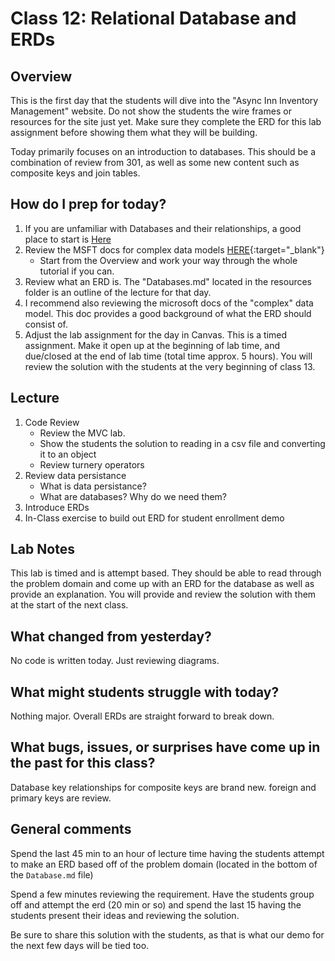 # Class 12: Relational Database and ERDs

## Overview
This is the first day that the students will dive into the "Async Inn Inventory Management" website. Do not show the students the wire frames or resources for the site just yet. Make sure they complete the ERD for this lab assignment before showing them what they will be building. 

Today primarily focuses on an introduction to databases. This should be a combination of review from 301, as well as some new content such as composite keys and join tables.

## How do I prep for today?
1. If you are unfamiliar with Databases and their relationships, a good place to start is [Here](https://www.tutorialspoint.com/dbms/index.htm)
1. Review the MSFT docs for complex data models [HERE](https://docs.microsoft.com/en-us/aspnet/core/data/ef-mvc/complex-data-model?view=aspnetcore-2.0){:target="_blank"} 
    - Start from the Overview and work your way through the whole tutorial if you can. 
1. Review what an ERD is. The "Databases.md" located in the resources folder is an outline of the lecture for that day. 
1. I recommend also reviewing the microsoft docs of the "complex" data model. This doc provides a good background of what the ERD should consist of. 
1. Adjust the lab assignment for the day in Canvas. This is a timed assignment. Make it open up at the beginning of lab time, and due/closed at the end of lab time (total time approx. 5 hours). You will review the solution with the students at the very beginning of class 13. 

## Lecture

1. Code Review
   - Review the MVC lab. 
   - Show the students the solution to reading in a csv file and converting it to an object
   - Review turnery operators
2. Review data persistance
   - What is data persistance? 
   - What are databases? Why do we need them?
3. Introduce ERDs
4. In-Class exercise to build out ERD for student enrollment demo

## Lab Notes

This lab is timed and is attempt based. They should be able to read through the problem domain and come up with an ERD for the database as well as provide an explanation. You will provide and review the solution with them at the start of the next class.

## What changed from yesterday? 
No code is written today. Just reviewing diagrams.

## What might students struggle with today?  
Nothing major. Overall ERDs are straight forward to break down.

## What bugs, issues, or surprises have come up in the past for this class?
Database key relationships for composite keys are brand new. foreign and primary keys are review. 

## General comments
Spend the last 45 min to an hour of lecture time having the students attempt to make an ERD based off of the problem domain (located in the bottom of the `Database.md` file)

Spend a few minutes  reviewing the requirement. Have the students group off
and attempt the erd (20 min or so) and spend the last 15 having the students present their
ideas and reviewing the solution. 

Be sure to share this solution with the students, as that is what our demo for the next
few days will be tied too.